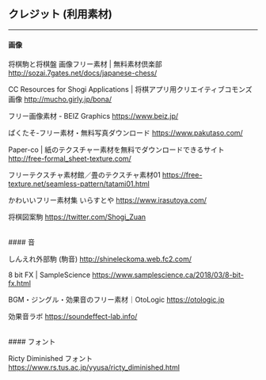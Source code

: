 ## クレジット (利用素材)
<hr>

#### 画像

将棋駒と将棋盤 画像フリー素材 | 無料素材倶楽部
http://sozai.7gates.net/docs/japanese-chess/

CC Resources for Shogi Applications | 将棋アプリ用クリエイティブコモンズ画像
http://mucho.girly.jp/bona/

フリー画像素材 - BEIZ Graphics
https://www.beiz.jp/

ぱくたそ-フリー素材・無料写真ダウンロード
https://www.pakutaso.com/

Paper-co | 紙のテクスチャー素材を無料でダウンロードできるサイト
http://free-formal_sheet-texture.com/

フリーテクスチャ素材館／畳のテクスチャ素材01
https://free-texture.net/seamless-pattern/tatami01.html

かわいいフリー素材集 いらすとや
https://www.irasutoya.com/

将棋図案駒
https://twitter.com/Shogi_Zuan

<br>
#### 音

しんえれ外部駒 (駒音)
http://shineleckoma.web.fc2.com/

8 bit FX | SampleScience
https://www.samplescience.ca/2018/03/8-bit-fx.html

BGM・ジングル・効果音のフリー素材｜OtoLogic
https://otologic.jp

効果音ラボ
https://soundeffect-lab.info/

<br>
#### フォント

Ricty Diminished フォント
https://www.rs.tus.ac.jp/yyusa/ricty_diminished.html
